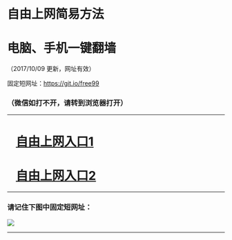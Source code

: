 ﻿# 自由上网简易方法

# 电脑、手机一键翻墙

（2017/10/09 更新，网址有效）

固定短网址：https://git.io/free99

### （微信如打不开，请转到浏览器打开）


***





# &nbsp;&nbsp; <a href="http://ft2380824326.fwq-tz-1001.info/fwqtz01.html?t=10090017128 " target="_blank">自由上网入口1</a>
# &nbsp;&nbsp; <a href="http://ft1011315319.fwq-tz-1002.info/fwqtz02.html?t=100900116658 " target="_blank">自由上网入口2</a>
***

### 请记住下图中固定短网址：

<img src="https://s3-us-west-2.amazonaws.com/fwq-1001/yjfq-20170905okok.png" /> 


***

